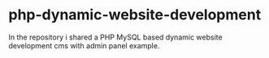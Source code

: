 # php-dynamic-website-development
In the repository i shared a PHP MySQL based dynamic website development cms with admin panel example.
